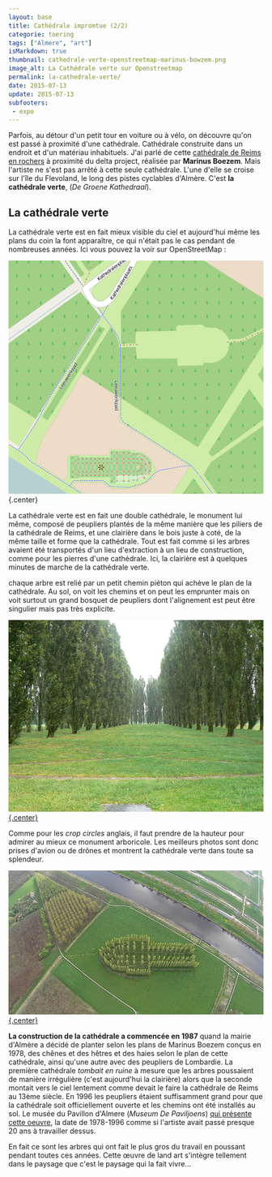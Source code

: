 ```yaml
---
layout: base
title: Cathédrale impromtue (2/2)
categorie: toering
tags: ["Almere", "art"]
isMarkdown: true
thumbnail: cathedrale-verte-openstreetmap-marinus-bowzem.png
image_alt: La Cathédrale verte sur Openstreetmap
permalink: la-cathedrale-verte/
date: 2015-07-13
update: 2015-07-13
subfooters:
 - expo
---
```


Parfois, au détour d'un petit tour en voiture ou à vélo, on découvre qu'on est passé à proximité d'une cathédrale. Cathédrale construite dans un endroit et d'un matériau inhabituels. J'ai parlé de cette [cathédrale de Reims en rochers](/cathedrales-impromtues) à proximité du delta project, réalisée par  **Marinus Boezem**. Mais l'artiste ne s'est pas arrêté à cette seule cathédrale. L'une d'elle se croise sur l'île du Flevoland, le long des pistes cyclables d'Almère. C'est **la cathédrale verte**, (*De Groene Kathedraal*).

## La cathédrale verte

La cathédrale verte est en fait mieux visible du ciel et aujourd'hui même les plans du coin la font apparaître, ce qui n'était pas le cas pendant de nombreuses années. Ici vous pouvez la voir sur OpenStreetMap :

![La Cathédrale verte sur Openstreetmap](cathedrale-verte-openstreetmap-marinus-bowzem.png){.center}


La cathédrale verte est en fait une double cathédrale, le monument lui même, composé de peupliers plantés de la même manière que les piliers de la cathédrale de Reims, et une clairière dans le bois juste à coté, de la même taille et forme que la cathédrale. Tout est fait comme si les arbres avaient été transportés d'un lieu d'extraction à un lieu de construction, comme pour les pierres d'une cathédrale. Ici, la clairière est à quelques minutes de marche de la cathédrale verte. 

chaque arbre est relié par un petit chemin piéton qui achève le plan de la cathédrale. Au sol, on voit les chemins et on peut les emprunter mais on voit surtout un grand bosquet de peupliers dont l'alignement est peut être singulier mais pas très explicite.

[![La Cathédrale verte au sol](Almere_-_Groene_Kathedraal.jpg){.center}](https://commons.wikimedia.org/wiki/File:Almere_-_Groene_Kathedraal.jpg)

Comme pour les *crop circles* anglais, il faut prendre de la hauteur pour admirer au mieux ce monument arboricole. Les meilleurs photos sont donc prises d'avion ou de drônes et montrent la cathédrale verte dans toute sa splendeur.

[![La Cathédrale verte vue du ciel](GOPR0061.MP4_000124020.jpg){.center}](https://commons.wikimedia.org/wiki/File:GOPR0061.MP4_000124020.jpg)

**La construction de la cathédrale a commencée en 1987** quand la mairie d'Almère a décidé de planter selon les plans de Marinus Boezem conçus en 1978, des chênes et des hêtres et des haies selon le plan de cette cathédrale, ainsi qu'une autre avec des peupliers de Lombardie. La première cathédrale *tombait en ruine* à mesure que les arbres poussaient de manière irrégulière (c'est aujourd'hui la clairière) alors que la seconde montait vers le ciel lentement comme devait le faire la cathédrale de Reims au 13ème siècle. En 1996 les peupliers étaient suffisamment grand pour que la cathédrale soit officiellement ouverte et les chemins ont été installés au sol. Le musée du Pavillon d'Almere (*Museum De Paviljoens*) [qui présente cette oeuvre](http://www.depaviljoens.nl/page/286/nl), la date de 1978-1996 comme si l'artiste avait passé presque 20 ans à travailler dessus. 

En fait ce sont les arbres qui ont fait le plus gros du travail en poussant pendant toutes ces années. Cette œuvre de land art s'intègre tellement dans le paysage que c'est le paysage qui la fait vivre...
